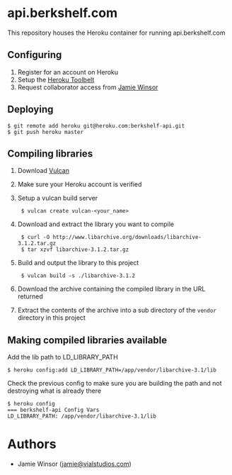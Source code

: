 # api.berkshelf.com

This repository houses the Heroku container for running api.berkshelf.com

## Configuring

1. Register for an account on Heroku
2. Setup the [Heroku Toolbelt](https://toolbelt.heroku.com)
3. Request collaborator access from [Jamie Winsor](jamie@vialstudios.com)

## Deploying

    $ git remote add heroku git@heroku.com:berkshelf-api.git
    $ git push heroku master

## Compiling libraries

1. Download [Vulcan](https://github.com/heroku/vulcan)
2. Make sure your Heroku account is verified
3. Setup a vulcan build server

        $ vulcan create vulcan-<your_name>

4. Download and extract the library you want to compile

        $ curl -O http://www.libarchive.org/downloads/libarchive-3.1.2.tar.gz
        $ tar xzvf libarchive-3.1.2.tar.gz

5. Build and output the library to this project

        $ vulcan build -s ./libarchive-3.1.2

6. Download the archive containing the compiled library in the URL returned
7. Extract the contents of the archive into a sub directory of the `vendor` directory in this project

## Making compiled libraries available

Add the lib path to LD_LIBRARY_PATH

    $ heroku config:add LD_LIBRARY_PATH=/app/vendor/libarchive-3.1/lib

Check the previous config to make sure you are building the path and not destroying what is already there

    $ heroku config
    === berkshelf-api Config Vars
    LD_LIBRARY_PATH: /app/vendor/libarchive-3.1/lib

# Authors

* Jamie Winsor (<jamie@vialstudios.com>)
